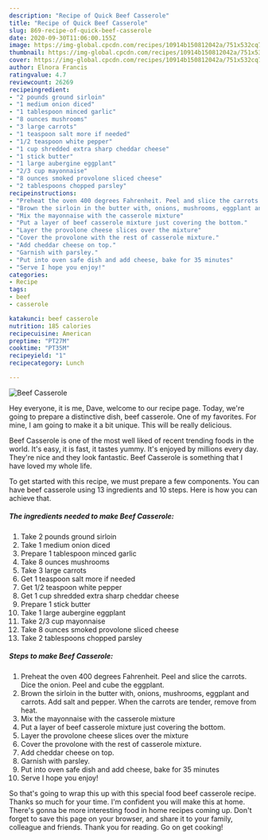 ```yaml
---
description: "Recipe of Quick Beef Casserole"
title: "Recipe of Quick Beef Casserole"
slug: 869-recipe-of-quick-beef-casserole
date: 2020-09-30T11:06:00.155Z
image: https://img-global.cpcdn.com/recipes/10914b150812042a/751x532cq70/beef-casserole-recipe-main-photo.jpg
thumbnail: https://img-global.cpcdn.com/recipes/10914b150812042a/751x532cq70/beef-casserole-recipe-main-photo.jpg
cover: https://img-global.cpcdn.com/recipes/10914b150812042a/751x532cq70/beef-casserole-recipe-main-photo.jpg
author: Elnora Francis
ratingvalue: 4.7
reviewcount: 26269
recipeingredient:
- "2 pounds ground sirloin"
- "1 medium onion diced"
- "1 tablespoon minced garlic"
- "8 ounces mushrooms"
- "3 large carrots"
- "1 teaspoon salt more if needed"
- "1/2 teaspoon white pepper"
- "1 cup shredded extra sharp cheddar cheese"
- "1 stick butter"
- "1 large aubergine eggplant"
- "2/3 cup mayonnaise"
- "8 ounces smoked provolone sliced cheese"
- "2 tablespoons chopped parsley"
recipeinstructions:
- "Preheat the oven 400 degrees Fahrenheit. Peel and slice the carrots. Dice the onion. Peel and cube the eggplant."
- "Brown the sirloin in the butter with, onions, mushrooms, eggplant and carrots. Add salt and pepper. When the carrots are tender, remove from heat."
- "Mix the mayonnaise with the casserole mixture"
- "Put a layer of beef casserole mixture just covering the bottom."
- "Layer the provolone cheese slices over the mixture"
- "Cover the provolone with the rest of casserole mixture."
- "Add cheddar cheese on top."
- "Garnish with parsley."
- "Put into oven safe dish and add cheese, bake for 35 minutes"
- "Serve I hope you enjoy!"
categories:
- Recipe
tags:
- beef
- casserole

katakunci: beef casserole 
nutrition: 185 calories
recipecuisine: American
preptime: "PT27M"
cooktime: "PT35M"
recipeyield: "1"
recipecategory: Lunch

---
```



![Beef Casserole](https://img-global.cpcdn.com/recipes/10914b150812042a/751x532cq70/beef-casserole-recipe-main-photo.jpg)

Hey everyone, it is me, Dave, welcome to our recipe page. Today, we're going to prepare a distinctive dish, beef casserole. One of my favorites. For mine, I am going to make it a bit unique. This will be really delicious.

Beef Casserole is one of the most well liked of recent trending foods in the world. It's easy, it is fast, it tastes yummy. It's enjoyed by millions every day. They're nice and they look fantastic. Beef Casserole is something that I have loved my whole life.




To get started with this recipe, we must prepare a few components. You can have beef casserole using 13 ingredients and 10 steps. Here is how you can achieve that.

<!--inarticleads1-->

##### The ingredients needed to make Beef Casserole:

1. Take 2 pounds ground sirloin
1. Take 1 medium onion diced
1. Prepare 1 tablespoon minced garlic
1. Take 8 ounces mushrooms
1. Take 3 large carrots
1. Get 1 teaspoon salt more if needed
1. Get 1/2 teaspoon white pepper
1. Get 1 cup shredded extra sharp cheddar cheese
1. Prepare 1 stick butter
1. Take 1 large aubergine eggplant
1. Take 2/3 cup mayonnaise
1. Take 8 ounces smoked provolone sliced cheese
1. Take 2 tablespoons chopped parsley




<!--inarticleads2-->

##### Steps to make Beef Casserole:

1. Preheat the oven 400 degrees Fahrenheit. Peel and slice the carrots. Dice the onion. Peel and cube the eggplant.
1. Brown the sirloin in the butter with, onions, mushrooms, eggplant and carrots. Add salt and pepper. When the carrots are tender, remove from heat.
1. Mix the mayonnaise with the casserole mixture
1. Put a layer of beef casserole mixture just covering the bottom.
1. Layer the provolone cheese slices over the mixture
1. Cover the provolone with the rest of casserole mixture.
1. Add cheddar cheese on top.
1. Garnish with parsley.
1. Put into oven safe dish and add cheese, bake for 35 minutes
1. Serve I hope you enjoy!




So that's going to wrap this up with this special food beef casserole recipe. Thanks so much for your time. I'm confident you will make this at home. There's gonna be more interesting food in home recipes coming up. Don't forget to save this page on your browser, and share it to your family, colleague and friends. Thank you for reading. Go on get cooking!
